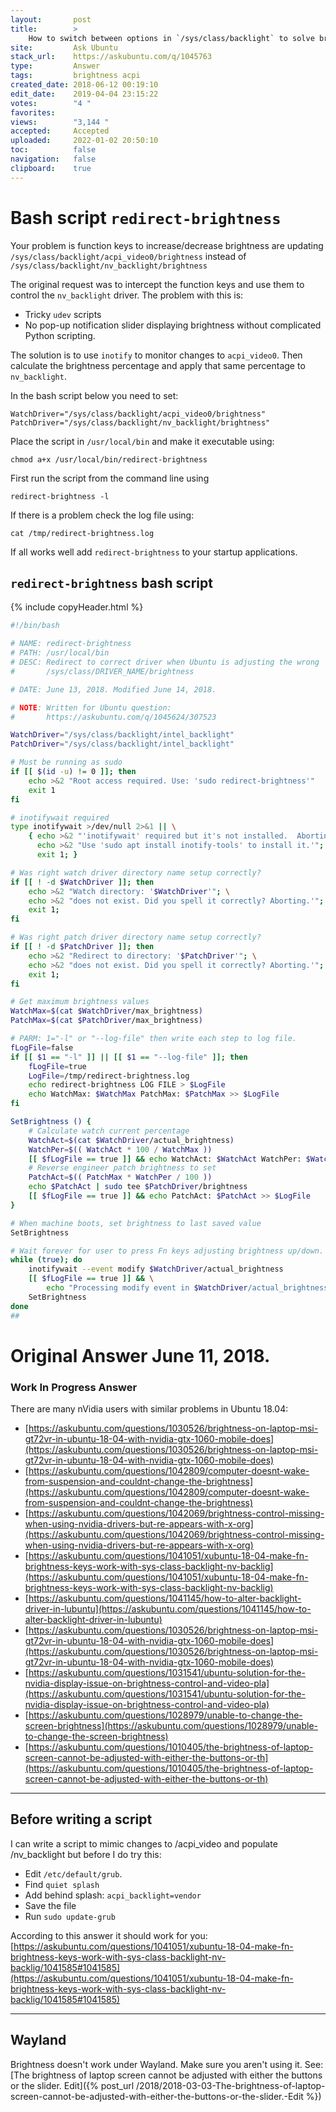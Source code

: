 ```yaml
---
layout:       post
title:        >
    How to switch between options in `∕sys∕class∕backlight` to solve brightness problem?
site:         Ask Ubuntu
stack_url:    https://askubuntu.com/q/1045763
type:         Answer
tags:         brightness acpi
created_date: 2018-06-12 00:19:10
edit_date:    2019-04-04 23:15:22
votes:        "4 "
favorites:    
views:        "3,144 "
accepted:     Accepted
uploaded:     2022-01-02 20:50:10
toc:          false
navigation:   false
clipboard:    true
---
```


# Bash script `redirect-brightness`

Your problem is function keys to increase/decrease brightness are updating `/sys/class/backlight/acpi_video0/brightness` instead of `/sys/class/backlight/nv_backlight/brightness`

The original request was to intercept the function keys and use them to control the `nv_backlight` driver. The problem with this is:

- Tricky `udev` scripts
- No pop-up notification slider displaying brightness without complicated Python scripting.

The solution is to use `inotify` to monitor changes to `acpi_video0`. Then calculate the brightness percentage and apply that same percentage to `nv_backlight`.

In the bash script below you need to set:

``` 
WatchDriver="/sys/class/backlight/acpi_video0/brightness"
PatchDriver="/sys/class/backlight/nv_backlight/brightness"

```

Place the script in `/usr/local/bin` and make it executable using:

``` 
chmod a+x /usr/local/bin/redirect-brightness

```

First run the script from the command line using

``` 
redirect-brightness -l

```

If there is a problem check the log file using:

``` 
cat /tmp/redirect-brightness.log

```

If all works well add `redirect-brightness` to your startup applications.

## `redirect-brightness` bash script



{% include copyHeader.html %}
``` bash
#!/bin/bash

# NAME: redirect-brightness
# PATH: /usr/local/bin
# DESC: Redirect to correct driver when Ubuntu is adjusting the wrong
#       /sys/class/DRIVER_NAME/brightness

# DATE: June 13, 2018. Modified June 14, 2018.

# NOTE: Written for Ubuntu question:
#       https://askubuntu.com/q/1045624/307523

WatchDriver="/sys/class/backlight/intel_backlight"
PatchDriver="/sys/class/backlight/intel_backlight"

# Must be running as sudo
if [[ $(id -u) != 0 ]]; then
    echo >&2 "Root access required. Use: 'sudo redirect-brightness'"
    exit 1
fi

# inotifywait required
type inotifywait >/dev/null 2>&1 || \
    { echo >&2 "'inotifywait' required but it's not installed.  Aborting."; \
      echo >&2 "Use 'sudo apt install inotify-tools' to install it.'"; \
      exit 1; }

# Was right watch driver directory name setup correctly?
if [[ ! -d $WatchDriver ]]; then
    echo >&2 "Watch directory: '$WatchDriver'"; \
    echo >&2 "does not exist. Did you spell it correctly? Aborting.'"; \
    exit 1;
fi

# Was right patch driver directory name setup correctly?
if [[ ! -d $PatchDriver ]]; then
    echo >&2 "Redirect to directory: '$PatchDriver'"; \
    echo >&2 "does not exist. Did you spell it correctly? Aborting.'"; \
    exit 1;
fi

# Get maximum brightness values
WatchMax=$(cat $WatchDriver/max_brightness)
PatchMax=$(cat $PatchDriver/max_brightness)

# PARM: 1="-l" or "--log-file" then write each step to log file.
fLogFile=false
if [[ $1 == "-l" ]] || [[ $1 == "--log-file" ]]; then
    fLogFile=true
    LogFile=/tmp/redirect-brightness.log
    echo redirect-brightness LOG FILE > $LogFile
    echo WatchMax: $WatchMax PatchMax: $PatchMax >> $LogFile
fi

SetBrightness () {
    # Calculate watch current percentage
    WatchAct=$(cat $WatchDriver/actual_brightness)
    WatchPer=$(( WatchAct * 100 / WatchMax ))
    [[ $fLogFile == true ]] && echo WatchAct: $WatchAct WatchPer: $WatchPer >> $LogFile
    # Reverse engineer patch brightness to set
    PatchAct=$(( PatchMax * WatchPer / 100 ))
    echo $PatchAct | sudo tee $PatchDriver/brightness
    [[ $fLogFile == true ]] && echo PatchAct: $PatchAct >> $LogFile
}

# When machine boots, set brightness to last saved value
SetBrightness

# Wait forever for user to press Fn keys adjusting brightness up/down.
while (true); do
    inotifywait --event modify $WatchDriver/actual_brightness
    [[ $fLogFile == true ]] && \
        echo "Processing modify event in $WatchDriver/actual_brightness" >> $LogFile
    SetBrightness
done
## 
```



# Original Answer June 11, 2018.

### Work In Progress Answer

There are many nVidia users with similar problems in Ubuntu 18.04:

- [https://askubuntu.com/questions/1030526/brightness-on-laptop-msi-gt72vr-in-ubuntu-18-04-with-nvidia-gtx-1060-mobile-does](https://askubuntu.com/questions/1030526/brightness-on-laptop-msi-gt72vr-in-ubuntu-18-04-with-nvidia-gtx-1060-mobile-does)
- [https://askubuntu.com/questions/1042809/computer-doesnt-wake-from-suspension-and-couldnt-change-the-brightness](https://askubuntu.com/questions/1042809/computer-doesnt-wake-from-suspension-and-couldnt-change-the-brightness)
- [https://askubuntu.com/questions/1042069/brightness-control-missing-when-using-nvidia-drivers-but-re-appears-with-x-org](https://askubuntu.com/questions/1042069/brightness-control-missing-when-using-nvidia-drivers-but-re-appears-with-x-org)
- [https://askubuntu.com/questions/1041051/xubuntu-18-04-make-fn-brightness-keys-work-with-sys-class-backlight-nv-backlig](https://askubuntu.com/questions/1041051/xubuntu-18-04-make-fn-brightness-keys-work-with-sys-class-backlight-nv-backlig)
- [https://askubuntu.com/questions/1041145/how-to-alter-backlight-driver-in-lubuntu](https://askubuntu.com/questions/1041145/how-to-alter-backlight-driver-in-lubuntu)
- [https://askubuntu.com/questions/1030526/brightness-on-laptop-msi-gt72vr-in-ubuntu-18-04-with-nvidia-gtx-1060-mobile-does](https://askubuntu.com/questions/1030526/brightness-on-laptop-msi-gt72vr-in-ubuntu-18-04-with-nvidia-gtx-1060-mobile-does)
- [https://askubuntu.com/questions/1031541/ubuntu-solution-for-the-nvidia-display-issue-on-brightness-control-and-video-pla](https://askubuntu.com/questions/1031541/ubuntu-solution-for-the-nvidia-display-issue-on-brightness-control-and-video-pla)
- [https://askubuntu.com/questions/1028979/unable-to-change-the-screen-brightness](https://askubuntu.com/questions/1028979/unable-to-change-the-screen-brightness)
- [https://askubuntu.com/questions/1010405/the-brightness-of-laptop-screen-cannot-be-adjusted-with-either-the-buttons-or-th](https://askubuntu.com/questions/1010405/the-brightness-of-laptop-screen-cannot-be-adjusted-with-either-the-buttons-or-th)

----------


## Before writing a script

I can write a script to mimic changes to /acpi_video and populate /nv_backlight but before I do try this:

- Edit `/etc/default/grub`.
- Find `quiet splash`
- Add behind splash: `acpi_backlight=vendor`
- Save the file
- Run `sudo update-grub`

According to this answer it should work for you: [https://askubuntu.com/questions/1041051/xubuntu-18-04-make-fn-brightness-keys-work-with-sys-class-backlight-nv-backlig/1041585#1041585](https://askubuntu.com/questions/1041051/xubuntu-18-04-make-fn-brightness-keys-work-with-sys-class-backlight-nv-backlig/1041585#1041585)


----------

## Wayland

Brightness doesn't work under Wayland. Make sure you aren't using it. See: [The brightness of laptop screen cannot be adjusted with either the buttons or the slider. Edit]({% post_url /2018/2018-03-03-The-brightness-of-laptop-screen-cannot-be-adjusted-with-either-the-buttons-or-the-slider.-Edit %})

